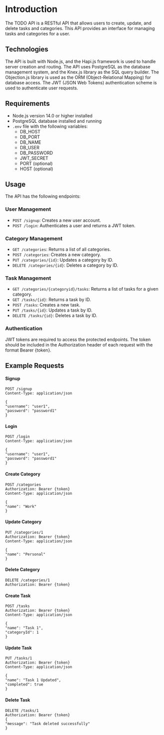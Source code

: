 # Introduction

The TODO API is a RESTful API that allows users to create, update, and delete tasks and categories. This API provides an interface for managing tasks and categories for a user.

## Technologies

The API is built with Node.js, and the Hapi.js framework is used to handle server creation and routing. The API uses PostgreSQL as the database management system, and the Knex.js library as the SQL query builder. The Objection.js library is used as the ORM (Object-Relational Mapping) for database access. The JWT (JSON Web Tokens) authentication scheme is used to authenticate user requests.

## Requirements

- Node.js version 14.0 or higher installed
- PostgreSQL database installed and running
- `.env` file with the following variables:
  - DB_HOST
  - DB_PORT
  - DB_NAME
  - DB_USER
  - DB_PASSWORD
  - JWT_SECRET
  - PORT (optional)
  - HOST (optional)

## Usage

The API has the following endpoints:

### User Management

- `POST /signup`: Creates a new user account.
- `POST /login`: Authenticates a user and returns a JWT token.

### Category Management

- `GET /categories`: Returns a list of all categories.
- `POST /categories`: Creates a new category.
- `PUT /categories/{id}`: Updates a category by ID.
- `DELETE /categories/{id}`: Deletes a category by ID.

### Task Management

- `GET /categories/{categoryid}/tasks`: Returns a list of tasks for a given category.
- `GET /tasks/{id}`: Returns a task by ID.
- `POST /tasks`: Creates a new task.
- `PUT /tasks/{id}`: Updates a task by ID.
- `DELETE /tasks/{id}`: Deletes a task by ID.

### Authentication

JWT tokens are required to access the protected endpoints. The token should be included in the Authorization header of each request with the format Bearer {token}.

## Example Requests

#### Signup

```
POST /signup
Content-Type: application/json

{
"username": "user1",
"password": "password1"
}
```

#### Login

```
POST /login
Content-Type: application/json

{
"username": "user1",
"password": "password1"
}
```

#### Create Category

```
POST /categories
Authorization: Bearer {token}
Content-Type: application/json

{
"name": "Work"
}
```

#### Update Category

```
PUT /categories/1
Authorization: Bearer {token}
Content-Type: application/json

{
"name": "Personal"
}
```

#### Delete Category

```
DELETE /categories/1
Authorization: Bearer {token}
```

#### Create Task

```
POST /tasks
Authorization: Bearer {token}
Content-Type: application/json

{
"name": "Task 1",
"categoryId": 1
}
```

#### Update Task

```
PUT /tasks/1
Authorization: Bearer {token}
Content-Type: application/json

{
"name": "Task 1 Updated",
"completed": true
}
```

#### Delete Task

```
DELETE /tasks/1
Authorization: Bearer {token}
{
"message": "Task deleted successfully"
}
```
